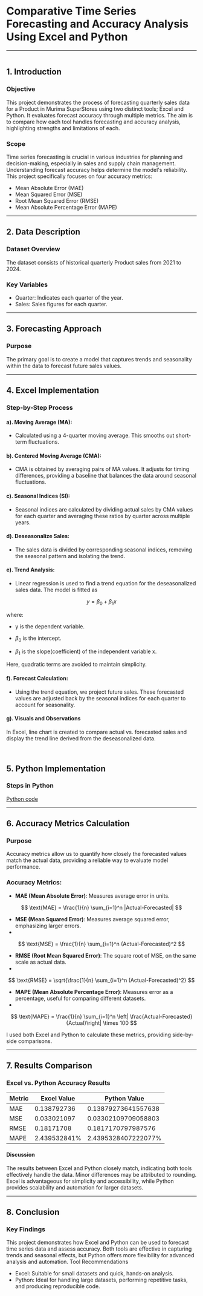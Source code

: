 # Comparative Time Series Forecasting and Accuracy Analysis Using Excel and Python
-------
![]()
## 1. Introduction
### Objective

This project demonstrates the process of forecasting quarterly sales data for a Product in Murima SuperStores using two distinct tools; Excel and Python. It evaluates forecast accuracy through multiple metrics. The aim is to compare how each tool handles forecasting and accuracy analysis, highlighting strengths and limitations of each.

### Scope

Time series forecasting is crucial in various industries for planning and decision-making, especially in sales and supply chain management. Understanding forecast accuracy helps determine the model's reliability. This project specifically focuses on four accuracy metrics:
- Mean Absolute Error (MAE)
- Mean Squared Error (MSE)
- Root Mean Squared Error (RMSE)
- Mean Absolute Percentage Error (MAPE)
---
## 2. Data Description
### Dataset Overview
The dataset consists of historical quarterly Product sales from 2021 to 2024.
### Key Variables
- Quarter: Indicates each quarter of the year.
- Sales: Sales figures for each quarter.
---
## 3. Forecasting Approach
### Purpose

The primary goal is to create a model that captures trends and seasonality within the data to forecast future sales values. 

---
## 4. Excel Implementation
### Step-by-Step Process
#### a). Moving Average (MA):
- Calculated using a 4-quarter moving average. This smooths out short-term fluctuations.
![]()

#### b). Centered Moving Average (CMA):
- CMA is obtained by averaging pairs of MA values. It adjusts for timing differences, providing a baseline that balances the data around seasonal fluctuations.
![]()
    
#### c). Seasonal Indices (SI):
- Seasonal indices are calculated by dividing actual sales by CMA values for each quarter and averaging these ratios by quarter across multiple years.
![]()
    
#### d). Deseasonalize Sales:
- The sales data is divided by corresponding seasonal indices, removing the seasonal pattern and isolating the trend.
![]()
    
#### e). Trend Analysis:

- Linear regression is used to find a trend equation for the deseasonalized sales data. The model is fitted as
  
$$ y = \beta_0 + \beta_1 x $$

where: 
- y is the dependent variable.
  
- $\beta_0$ is the intercept.
  
- $\beta_1$  is the slope(coefficient) of the independent variable x.
  
Here, quadratic terms are avoided to maintain simplicity.
![]()
    
#### f). Forecast Calculation:

- Using the trend equation, we project future sales. These forecasted values are adjusted back by the seasonal indices for each quarter to account for seasonality.
![]()

#### g). Visuals and Observations

In Excel, line chart is created to compare actual vs. forecasted sales and display the trend line derived from the deseasonalized data.

![]()
---
## 5. Python Implementation
### Steps in Python

[Python code]()

---
## 6. Accuracy Metrics Calculation
### Purpose

Accuracy metrics allow us to quantify how closely the forecasted values match the actual data, providing a reliable way to evaluate model performance.

### Accuracy Metrics:
- **MAE (Mean Absolute Error)**: Measures average error in units.
  
$$ \text{MAE} = \frac{1}{n} \sum_{i=1}^n |Actual-Forecasted| $$
- **MSE (Mean Squared Error)**: Measures average squared error, emphasizing larger errors.
- 
$$ \text{MSE} = \frac{1}{n} \sum_{i=1}^n (Actual-Forecasted)^2 $$
- **RMSE (Root Mean Squared Error)**: The square root of MSE, on the same scale as actual data.
- 
$$ \text{RMSE} = \sqrt{\frac{1}{n} \sum_{i=1}^n (Actual-Forecasted)^2} $$
- **MAPE (Mean Absolute Percentage Error)**: Measures error as a percentage, useful for comparing different datasets.
- 
$$ \text{MAPE} = \frac{1}{n} \sum_{i=1}^n \left| \frac{Actual-Forecasted}{Actual}\right| \times 100 $$

I used both Excel and Python to calculate these metrics, providing side-by-side comparisons.

---
## 7. Results Comparison
### Excel vs. Python Accuracy Results

|Metric	| Excel Value	| Python Value|
|-----|------|------|
|MAE	|0.138792736	|0.13879273641557638|
|MSE	|0.033021097	|0.03302109709058803|
|RMSE	|0.18171708	|0.1817170797987576|
|MAPE	|2.439532841%	|2.4395328407222077%|

#### Discussion

The results between Excel and Python closely match, indicating both tools effectively handle the data. Minor differences may be attributed to rounding. Excel is advantageous for simplicity and accessibility, while Python provides scalability and automation for larger datasets.

---
## 8. Conclusion
### Key Findings
This project demonstrates how Excel and Python can be used to forecast time series data and assess accuracy. Both tools are effective in capturing trends and seasonal effects, but Python offers more flexibility for advanced analysis and automation.
Tool Recommendations
- Excel: Suitable for small datasets and quick, hands-on analysis.
- Python: Ideal for handling large datasets, performing repetitive tasks, and producing reproducible code.
